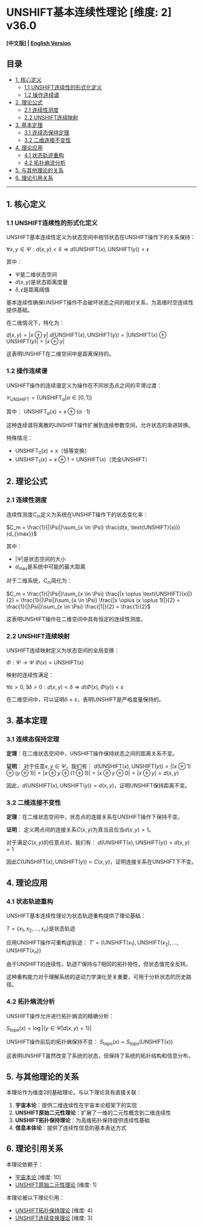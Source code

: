 # UNSHIFT基本连续性理论 [维度: 2] v36.0

**[中文版] | [English Version](formal_theory_unshift_basic_continuity_en.md)**

## 目录

- [1. 核心定义](#1-核心定义)
  - [1.1 UNSHIFT连续性的形式化定义](#11-unshift连续性的形式化定义)
  - [1.2 操作连续谱](#12-操作连续谱)
- [2. 理论公式](#2-理论公式)
  - [2.1 连续性测度](#21-连续性测度)
  - [2.2 UNSHIFT连续映射](#22-unshift连续映射)
- [3. 基本定理](#3-基本定理)
  - [3.1 连续态保持定理](#31-连续态保持定理)
  - [3.2 二维连接不变性](#32-二维连接不变性)
- [4. 理论应用](#4-理论应用)
  - [4.1 状态轨迹重构](#41-状态轨迹重构)
  - [4.2 拓扑熵流分析](#42-拓扑熵流分析)
- [5. 与其他理论的关系](#5-与其他理论的关系)
- [6. 理论引用关系](#6-理论引用关系)

---

## 1. 核心定义

### 1.1 UNSHIFT连续性的形式化定义

UNSHIFT基本连续性定义为状态空间中相邻状态在UNSHIFT操作下的关系保持：

$`\forall x,y \in \Psi: d(x,y) < \delta \Rightarrow d(\text{UNSHIFT}(x), \text{UNSHIFT}(y)) < \epsilon`$

其中：
- $`\Psi`$是二维状态空间
- $`d(x,y)`$是状态距离度量
- $`\delta, \epsilon`$是距离阈值

基本连续性确保UNSHIFT操作不会破坏状态之间的相对关系，为高维时空连续性提供基础。

在二维情况下，特化为：

$`d(x,y) = |x \oplus y|`$
$`d(\text{UNSHIFT}(x), \text{UNSHIFT}(y)) = |\text{UNSHIFT}(x) \oplus \text{UNSHIFT}(y)| = |x \oplus y|`$

这表明UNSHIFT在二维空间中是距离保持的。

### 1.2 操作连续谱

UNSHIFT操作的连续谱定义为操作在不同状态点之间的平滑过渡：

$`\mathcal{C}_{\text{UNSHIFT}} = \{\text{UNSHIFT}_\alpha | \alpha \in [0,1]\}`$

其中：
$`\text{UNSHIFT}_\alpha(x) = x \oplus (\alpha \cdot 1)`$

这种连续谱将离散的UNSHIFT操作扩展到连续参数空间，允许状态的渐进转换。

特殊情况：
- $`\text{UNSHIFT}_0(x) = x`$（恒等变换）
- $`\text{UNSHIFT}_1(x) = x \oplus 1 = \text{UNSHIFT}(x)`$（完全UNSHIFT）

## 2. 理论公式

### 2.1 连续性测度

连续性测度$`C_m`$定义为系统在UNSHIFT操作下的状态变化率：

$`C_m = \frac{1}{|\Psi|}\sum_{x \in \Psi} \frac{d(x, \text{UNSHIFT}(x))}{d_{\max}}`$

其中：
- $`|\Psi|`$是状态空间的大小
- $`d_{\max}`$是系统中可能的最大距离

对于二维系统，$`C_m`$简化为：

$`C_m = \frac{1}{|\Psi|}\sum_{x \in \Psi} \frac{|x \oplus \text{UNSHIFT}(x)|}{2} = \frac{1}{|\Psi|}\sum_{x \in \Psi} \frac{|x \oplus (x \oplus 1)|}{2} = \frac{1}{|\Psi|}\sum_{x \in \Psi} \frac{|1|}{2} = \frac{1}{2}`$

这表明UNSHIFT操作在二维空间中具有恒定的连续性测度。

### 2.2 UNSHIFT连续映射

UNSHIFT连续映射定义为状态空间的全局变换：

$`\Phi: \Psi \rightarrow \Psi`$
$`\Phi(x) = \text{UNSHIFT}(x)`$

映射的连续性满足：

$`\forall \varepsilon > 0, \exists \delta > 0: d(x,y) < \delta \Rightarrow d(\Phi(x), \Phi(y)) < \varepsilon`$

在二维空间中，可以证明$`\delta = \varepsilon`$，表明UNSHIFT是严格度量保持的。

## 3. 基本定理

### 3.1 连续态保持定理

**定理**：在二维状态空间中，UNSHIFT操作保持状态之间的距离关系不变。

**证明**：
对于任意$`x, y \in \Psi`$，我们有：
$`d(\text{UNSHIFT}(x), \text{UNSHIFT}(y)) = |(x \oplus 1) \oplus (y \oplus 1)| = |x \oplus y \oplus (1 \oplus 1)| = |x \oplus y \oplus 0| = |x \oplus y| = d(x,y)`$

因此，$`d(\text{UNSHIFT}(x), \text{UNSHIFT}(y)) = d(x,y)`$，证明UNSHIFT保持距离不变。

### 3.2 二维连接不变性

**定理**：在二维状态空间中，状态点的连接关系在UNSHIFT操作下保持不变。

**证明**：
定义两点间的连接关系$`C(x,y)`$为真当且仅当$`d(x,y) = 1`$。

对于满足$`C(x,y)`$的任意点对，我们有：
$`d(\text{UNSHIFT}(x), \text{UNSHIFT}(y)) = d(x,y) = 1`$

因此$`C(\text{UNSHIFT}(x), \text{UNSHIFT}(y)) = C(x,y)`$，证明连接关系在UNSHIFT下不变。

## 4. 理论应用

### 4.1 状态轨迹重构

UNSHIFT基本连续性理论为状态轨迹重构提供了理论基础：

$`T = \{x_1, x_2, ..., x_n\}`$是状态轨迹

应用UNSHIFT操作可重构逆轨迹：
$`T' = \{\text{UNSHIFT}(x_1), \text{UNSHIFT}(x_2), ..., \text{UNSHIFT}(x_n)\}`$

由于UNSHIFT的连续性，轨迹$`T'`$保持与$`T`$相同的拓扑特性，但状态值完全反转。

这种重构能力对于理解系统的逆动力学演化至关重要，可用于分析状态的历史路径。

### 4.2 拓扑熵流分析

UNSHIFT操作允许进行拓扑熵流的精确分析：

$`S_{\text{topo}}(x) = \log|\{y \in \Psi | d(x,y) = 1\}|`$

UNSHIFT操作前后的拓扑熵保持不变：
$`S_{\text{topo}}(x) = S_{\text{topo}}(\text{UNSHIFT}(x))`$

这表明UNSHIFT虽然改变了系统的状态，但保持了系统的拓扑结构和信息分布。

## 5. 与其他理论的关系

本理论作为维度2的基础理论，与以下理论具有直接关联：

1. **宇宙本论**：提供二维连续性在宇宙本论框架下的实现
2. **UNSHIFT原始二元性理论**：扩展了一维的二元性概念到二维连续性
3. **UNSHIFT拓扑保持理论**：为高维拓扑保持提供连续性基础
4. **信息本体论**：提供了连续性信息的基本表达方式

## 6. 理论引用关系

本理论依赖于：
- [宇宙本论](formal_theory_cosmic_ontology.md) [维度: 10]
- [UNSHIFT原始二元性理论](formal_theory_unshift_primitive_duality.md) [维度: 1]

本理论被以下理论引用：
- [UNSHIFT拓扑保持理论](formal_theory_unshift_topology_preservation.md) [维度: 4]
- [UNSHIFT连续变换理论](formal_theory_unshift_continuous_transformation.md) [维度: 3] 